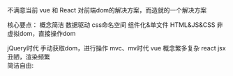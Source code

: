 

不满意当前 vue 和 React 对前端dom的解决方案，而造就的一个解决方案 

核心要点： 
  概念简洁 
  数据驱动 
  css命名空间 
  组件化&单文件 HTML&JS&CSS 
  非虚拟dom，直接操作dom 
  
jQuery时代 
  手动获取dom，进行操作 
mvc、mv时代 
  vue 概念繁多复杂 react jsx丑陋，渲染频繁  
简洁自由:  
  <template></template>
  <script></script>
  <style></style>
